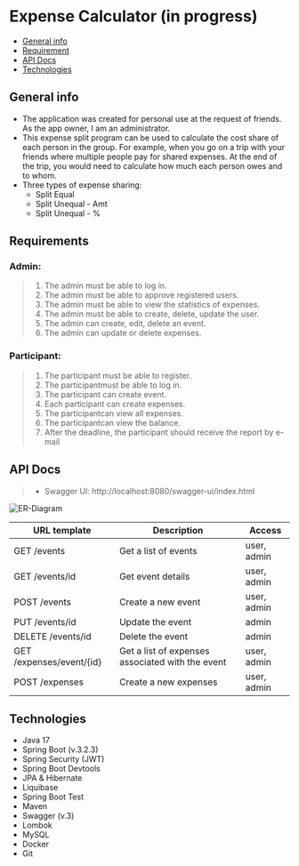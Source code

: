 # Expense Calculator (in progress)

* [General info](#general-info)
* [Requirement](#requirements)
* [API Docs](#api-docs)
* [Technologies](#technologies)

## General info

- The application was created for personal use at the request of friends. As the app owner, I am an administrator.
- This expense split program can be used to calculate the cost share of each person in the group. For example, when you
  go on a trip with your friends where multiple people pay for shared expenses. At the end of the trip, you would need
  to calculate how much each person owes and to whom.
- Three types of expense sharing:
  - Split Equal
  - Split Unequal - Amt
  - Split Unequal - %

## Requirements

### Admin:

> 1. The admin must be able to log in.
> 2. The admin must be able to approve registered users.
> 3. The admin must be able to view the statistics of expenses.
> 4. The admin must be able to create, delete, update the user.
> 5. The admin can create, edit, delete an event.
> 6. The admin can update or delete expenses.

### Participant:

> 1. The participant must be able to register.
> 2. The participantmust be able to log in.
> 3. The participant can create event.
> 4. Each participant can create expenses.
> 5. The participantcan view all expenses.
> 6. The participantcan view the balance.
> 7. After the deadline, the participant should receive the report by e-mail

## API Docs

> - Swagger UI: http://localhost:8080/swagger-ui/index.html

![ER-Diagram](file:///C:/IT/JAVA/PORTFOLIO/Expense%20Calculator/ER-diagram.png)

| URL template             | Description                                      | Access      |
| ------------------------ | ------------------------------------------------ | ----------- |
| GET /events              | Get a list of events                             | user, admin |
| GET /events/id           | Get event details                                | user, admin |
| POST /events             | Create a new event                               | user, admin |
| PUT /events/id           | Update the event                                 | admin       |
| DELETE /events/id        | Delete the event                                 | admin       |
| GET /expenses/event/{id} | Get a list of expenses associated with the event | user, admin |
| POST /expenses           | Create a new expenses                            | user, admin |

## Technologies

- Java 17
- Spring Boot (v.3.2.3)
- Spring Security (JWT)
- Spring Boot Devtools
- JPA & Hibernate
- Liquibase
- Spring Boot Test
- Maven
- Swagger (v.3)
- Lombok
- MySQL
- Docker
- Git
